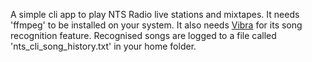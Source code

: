 A simple cli app to play NTS Radio live stations and mixtapes. It needs 'ffmpeg' to be installed on your system. It also needs [Vibra](https://github.com/BayernMuller/vibra) for its song recognition feature. Recognised songs are logged to a file called 'nts_cli_song_history.txt' in your home folder.
